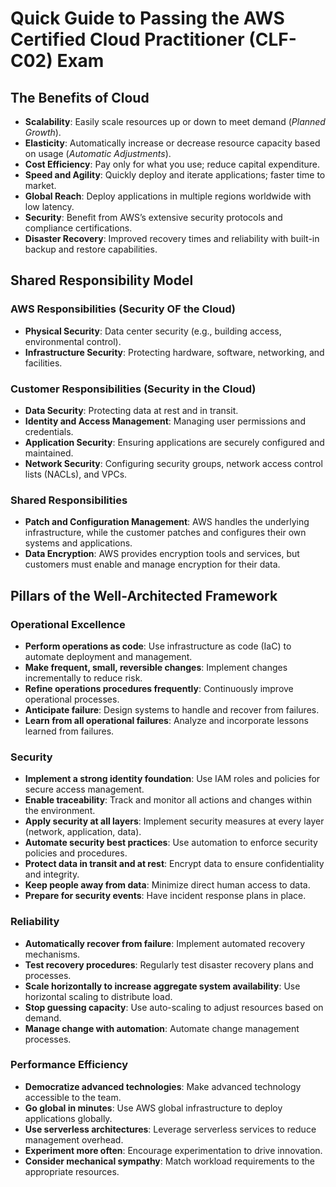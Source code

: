 # Quick Guide to Passing the AWS Certified Cloud Practitioner (CLF-C02) Exam

## The Benefits of Cloud

- **Scalability**: Easily scale resources up or down to meet demand (*Planned Growth*).
- **Elasticity**: Automatically increase or decrease resource capacity based on usage (*Automatic Adjustments*).
- **Cost Efficiency**: Pay only for what you use; reduce capital expenditure.
- **Speed and Agility**: Quickly deploy and iterate applications; faster time to market.
- **Global Reach**: Deploy applications in multiple regions worldwide with low latency.
- **Security**: Benefit from AWS’s extensive security protocols and compliance certifications.
- **Disaster Recovery**: Improved recovery times and reliability with built-in backup and restore capabilities.


## Shared Responsibility Model

### AWS Responsibilities (Security OF the Cloud)

- **Physical Security**: Data center security (e.g., building access, environmental control).
- **Infrastructure Security**: Protecting hardware, software, networking, and facilities.

### Customer Responsibilities (Security in the Cloud)

- **Data Security**: Protecting data at rest and in transit.
- **Identity and Access Management**: Managing user permissions and credentials.
- **Application Security**: Ensuring applications are securely configured and maintained.
- **Network Security**: Configuring security groups, network access control lists (NACLs), and VPCs.

### Shared Responsibilities

- **Patch and Configuration Management**: AWS handles the underlying infrastructure, while the customer patches and configures their own systems and applications.
- **Data Encryption**: AWS provides encryption tools and services, but customers must enable and manage encryption for their data.


## Pillars of the Well-Architected Framework

### Operational Excellence

- **Perform operations as code**: Use infrastructure as code (IaC) to automate deployment and management.
- **Make frequent, small, reversible changes**: Implement changes incrementally to reduce risk.
- **Refine operations procedures frequently**: Continuously improve operational processes.
- **Anticipate failure**: Design systems to handle and recover from failures.
- **Learn from all operational failures**: Analyze and incorporate lessons learned from failures.

### Security

- **Implement a strong identity foundation**: Use IAM roles and policies for secure access management.
- **Enable traceability**: Track and monitor all actions and changes within the environment.
- **Apply security at all layers**: Implement security measures at every layer (network, application, data).
- **Automate security best practices**: Use automation to enforce security policies and procedures.
- **Protect data in transit and at rest**: Encrypt data to ensure confidentiality and integrity.
- **Keep people away from data**: Minimize direct human access to data.
- **Prepare for security events**: Have incident response plans in place.

### Reliability

- **Automatically recover from failure**: Implement automated recovery mechanisms.
- **Test recovery procedures**: Regularly test disaster recovery plans and processes.
- **Scale horizontally to increase aggregate system availability**: Use horizontal scaling to distribute load.
- **Stop guessing capacity**: Use auto-scaling to adjust resources based on demand.
- **Manage change with automation**: Automate change management processes.

### Performance Efficiency

- **Democratize advanced technologies**: Make advanced technology accessible to the team.
- **Go global in minutes**: Use AWS global infrastructure to deploy applications globally.
- **Use serverless architectures**: Leverage serverless services to reduce management overhead.
- **Experiment more often**: Encourage experimentation to drive innovation.
- **Consider mechanical sympathy**: Match workload requirements to the appropriate resources.

